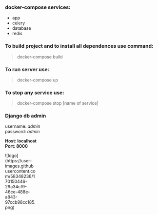 ### docker-compose services:
+ app
+ celery
+ database
+ redis

### To build project and to install all dependences use command:

>docker-compose build

### To run server use:

>docker-compose up

### To stop any service use:

>docker-compose stop [name of service]

### Django db admin

username: _admin_ <br>
password: _admin_

**Host: localhost**<br>
**Port: 8000**

<div style="width:100"> 
  ![logo](https://user-images.githubusercontent.com/58348236/170150446-29a34cf9-46ce-488e-a843-97ccb98cc185.png) 
</div>
